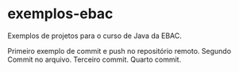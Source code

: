# exemplos-ebac
Exemplos de projetos para o curso de Java da EBAC.

Primeiro exemplo de commit e push no repositório remoto.
Segundo Commit no arquivo.
Terceiro commit.
Quarto commit.

